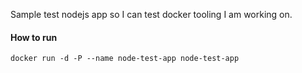 Sample test nodejs app so I can test docker tooling I am working on.

#### How to run

    docker run -d -P --name node-test-app node-test-app
